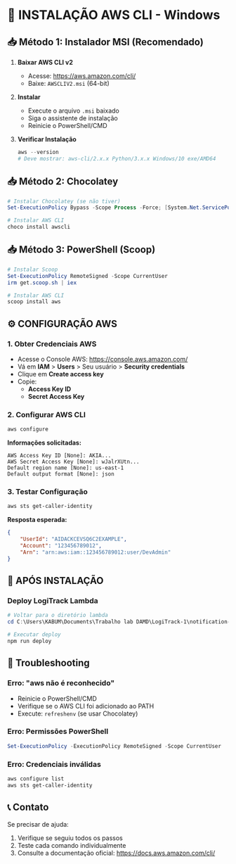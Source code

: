 # 🔧 INSTALAÇÃO AWS CLI - Windows

## 📥 Método 1: Instalador MSI (Recomendado)

1. **Baixar AWS CLI v2**
   - Acesse: https://aws.amazon.com/cli/
   - Baixe: `AWSCLIV2.msi` (64-bit)

2. **Instalar**
   - Execute o arquivo `.msi` baixado
   - Siga o assistente de instalação
   - Reinicie o PowerShell/CMD

3. **Verificar Instalação**
   ```powershell
   aws --version
   # Deve mostrar: aws-cli/2.x.x Python/3.x.x Windows/10 exe/AMD64
   ```

## 📥 Método 2: Chocolatey

```powershell
# Instalar Chocolatey (se não tiver)
Set-ExecutionPolicy Bypass -Scope Process -Force; [System.Net.ServicePointManager]::SecurityProtocol = [System.Net.ServicePointManager]::SecurityProtocol -bor 3072; iex ((New-Object System.Net.WebClient).DownloadString('https://community.chocolatey.org/install.ps1'))

# Instalar AWS CLI
choco install awscli
```

## 📥 Método 3: PowerShell (Scoop)

```powershell
# Instalar Scoop
Set-ExecutionPolicy RemoteSigned -Scope CurrentUser
irm get.scoop.sh | iex

# Instalar AWS CLI
scoop install aws
```

## ⚙️ CONFIGURAÇÃO AWS

### 1. Obter Credenciais AWS
- Acesse o Console AWS: https://console.aws.amazon.com/
- Vá em **IAM** > **Users** > Seu usuário > **Security credentials**
- Clique em **Create access key**
- Copie:
  - **Access Key ID**
  - **Secret Access Key**

### 2. Configurar AWS CLI
```powershell
aws configure
```

**Informações solicitadas:**
```
AWS Access Key ID [None]: AKIA...
AWS Secret Access Key [None]: wJalrXUtn...  
Default region name [None]: us-east-1
Default output format [None]: json
```

### 3. Testar Configuração
```powershell
aws sts get-caller-identity
```

**Resposta esperada:**
```json
{
    "UserId": "AIDACKCEVSQ6C2EXAMPLE",
    "Account": "123456789012", 
    "Arn": "arn:aws:iam::123456789012:user/DevAdmin"
}
```

## 🚀 APÓS INSTALAÇÃO

### Deploy LogiTrack Lambda
```powershell
# Voltar para o diretório lambda
cd C:\Users\KABUM\Documents\Trabalho lab DAMD\LogiTrack-1\notification-service\lambda

# Executar deploy
npm run deploy
```

## 🔧 Troubleshooting

### Erro: "aws não é reconhecido"
- Reinicie o PowerShell/CMD
- Verifique se o AWS CLI foi adicionado ao PATH
- Execute: `refreshenv` (se usar Chocolatey)

### Erro: Permissões PowerShell
```powershell
Set-ExecutionPolicy -ExecutionPolicy RemoteSigned -Scope CurrentUser
```

### Erro: Credenciais inválidas
```powershell
aws configure list
aws sts get-caller-identity
```

## 📞 Contato

Se precisar de ajuda:
1. Verifique se seguiu todos os passos
2. Teste cada comando individualmente  
3. Consulte a documentação oficial: https://docs.aws.amazon.com/cli/ 